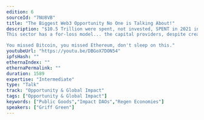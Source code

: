 ```yaml
---
edition: 6
sourceId: "7NU8VB"
title: "The Biggest Web3 Opportunity No One is Talking About!"
description: "$10.5 Trillion were spent, not invested, SPENT in 2021 in the US alone, and this is a global sector.
This sector has a for-loss model... the capital providers, despite creating an abundance of value that is in high demand, are losing money had over fist, and web3 has the solution.

You missed Bitcoin, you missed Ethereum, don't sleep on this."
youtubeUrl: "https://youtu.be/DBGoX7DON54"
ipfsHash: ""
ethernaIndex: ""
ethernaPermalink: ""
duration: 1589
expertise: "Intermediate"
type: "Talk"
track: "Opportunity & Global Impact"
tags: ["Opportunity & Global Impact"]
keywords: ["Public Goods","Impact DAOs","Regen Economies"]
speakers: ["Griff Green"]
---
```

